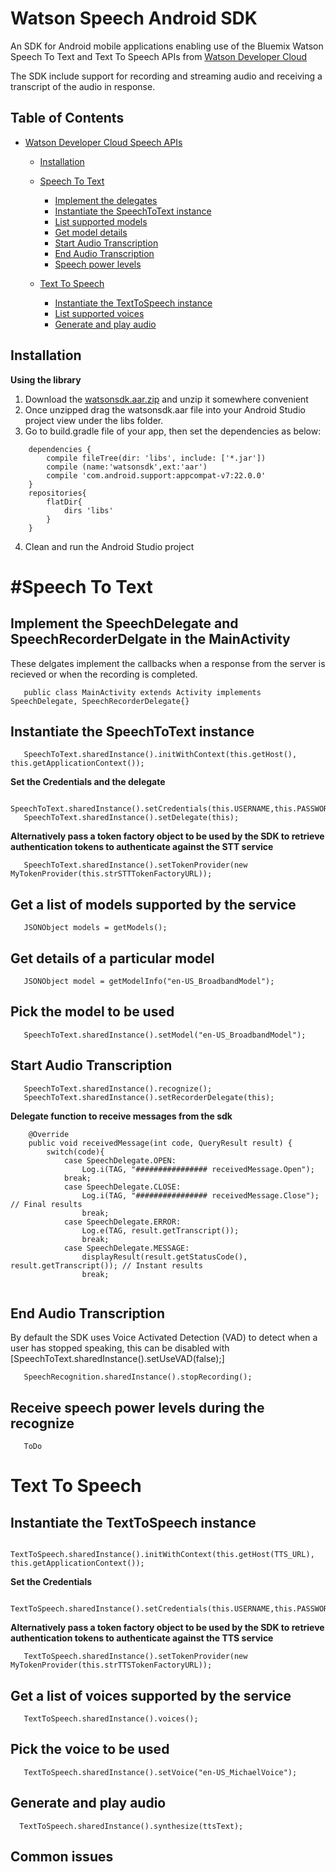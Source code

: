 Watson Speech Android SDK
=====================

An SDK for Android mobile applications enabling use of the Bluemix Watson Speech To Text and Text To Speech APIs from [Watson Developer Cloud][wdc]

The SDK include support for recording and streaming audio and receiving a transcript of the audio in response.


Table of Contents
-----------------
* [Watson Developer Cloud Speech APIs][wdc]

    * [Installation](#installation)

    * [Speech To Text](#speech-to-text)
        * [Implement the delegates](#implement-the-speechdelegate-and-speechrecorderdelegate-in-the-mainactivity)
    	* [Instantiate the SpeechToText instance](#instantiate-the-speechtotext-instance)
    	* [List supported models](#get-a-list-of-models-supported-by-the-service)
    	* [Get model details](#get-details-of-a-particular-model)
    	* [Start Audio Transcription](#start-audio-transcription)
    	* [End Audio Transcription](#end-audio-transcription)
    	* [Speech power levels](#receive-speech-power-levels-during-the-recognize)

	* [Text To Speech](#text-to-speech)
    	* [Instantiate the TextToSpeech instance](#instantiate-the-texttospeech-instance)
    	* [List supported voices](#get-a-list-of-voices-supported-by-the-service)
    	* [Generate and play audio](#generate-and-play-audio)

Installation
------------

**Using the library**

1. Download the [watsonsdk.aar.zip](https://git.hursley.ibm.com/w3bluemix/WatsonAndroidSpeechSDK/blob/master/speech-android-wrapper/build/outputs/aar/watsonsdk.aar.zip) and unzip it somewhere convenient
2. Once unzipped drag the watsonsdk.aar file into your Android Studio project view under the libs folder.
3. Go to build.gradle file of your app, then set the dependencies as below:
```
    dependencies {
        compile fileTree(dir: 'libs', include: ['*.jar'])
        compile (name:'watsonsdk',ext:'aar')
        compile 'com.android.support:appcompat-v7:22.0.0'
    }
    repositories{
        flatDir{
            dirs 'libs'
        }
    }
```
4. Clean and run the Android Studio project

#Speech To Text
===============

Implement the SpeechDelegate and SpeechRecorderDelgate in the MainActivity
--------------------------------------------------------------------------

These delgates implement the callbacks when a response from the server is recieved or when the recording is completed.

```
   public class MainActivity extends Activity implements SpeechDelegate, SpeechRecorderDelegate{}
```

Instantiate the SpeechToText instance
-------------------------------------

```
   SpeechToText.sharedInstance().initWithContext(this.getHost(), this.getApplicationContext());
```

**Set the Credentials and the delegate**

```
   SpeechToText.sharedInstance().setCredentials(this.USERNAME,this.PASSWORD);
   SpeechToText.sharedInstance().setDelegate(this);
```

**Alternatively pass a token factory object to be used by the SDK to retrieve authentication tokens to authenticate against the STT service**

```
   SpeechToText.sharedInstance().setTokenProvider(new MyTokenProvider(this.strSTTTokenFactoryURL));
```

Get a list of models supported by the service
------------------------------

```   
   JSONObject models = getModels();
```

Get details of a particular model
------------------------------

```
   JSONObject model = getModelInfo("en-US_BroadbandModel");
```

Pick the model to be used
------------------------

```
   SpeechToText.sharedInstance().setModel("en-US_BroadbandModel");
```

Start Audio Transcription
------------------------------

```
   SpeechToText.sharedInstance().recognize();
   SpeechToText.sharedInstance().setRecorderDelegate(this);
```

**Delegate function to receive messages from the sdk**

```
	@Override
	public void receivedMessage(int code, QueryResult result) {
		switch(code){
			case SpeechDelegate.OPEN:
				Log.i(TAG, "################ receivedMessage.Open");
			break;
			case SpeechDelegate.CLOSE:
				Log.i(TAG, "################ receivedMessage.Close"); // Final results
				break;
			case SpeechDelegate.ERROR:
				Log.e(TAG, result.getTranscript());
				break;
			case SpeechDelegate.MESSAGE:
				displayResult(result.getStatusCode(), result.getTranscript()); // Instant results
				break;
	
```

End Audio Transcription
------------------------------

By default the SDK uses Voice Activated Detection (VAD) to detect when a user has stopped speaking, this can be disabled with [SpeechToText.sharedInstance().setUseVAD(false);]

```
   SpeechRecognition.sharedInstance().stopRecording();
```

Receive speech power levels during the recognize
------------------------------

```
   ToDo
```


Text To Speech
==============

Instantiate the TextToSpeech instance
------------------------------

```
   TextToSpeech.sharedInstance().initWithContext(this.getHost(TTS_URL), this.getApplicationContext());
```

**Set the Credentials**

```
   TextToSpeech.sharedInstance().setCredentials(this.USERNAME,this.PASSWORD);
```

**Alternatively pass a token factory object to be used by the SDK to retrieve authentication tokens to authenticate against the TTS service**

```
   TextToSpeech.sharedInstance().setTokenProvider(new MyTokenProvider(this.strTTSTokenFactoryURL));
```

Get a list of voices supported by the service
------------------------------

```
   TextToSpeech.sharedInstance().voices();
```

Pick the voice to be used 
---------------------------------------------------

```
   TextToSpeech.sharedInstance().setVoice("en-US_MichaelVoice");
```

Generate and play audio
------------------------------

```
  TextToSpeech.sharedInstance().synthesize(ttsText);
```

Common issues
-------------


[wdc]: http://www.ibm.com/smarterplanet/us/en/ibmwatson/developercloud/apis/#!/speech-to-text